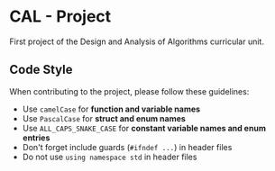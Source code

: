 # CAL - Project
First project of the Design and Analysis of Algorithms curricular unit.

## Code Style
When contributing to the project, please follow these guidelines:
- Use `camelCase` for **function and variable names**
- Use `PascalCase` for **struct and enum names**
- Use `ALL_CAPS_SNAKE_CASE` for **constant variable names and enum entries**
- Don't forget include guards (`#ifndef ...`) in header files
- Do not use `using namespace std` in header files
